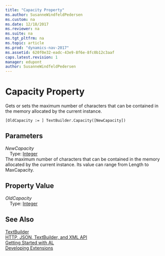 ```yaml
---
title: "Capacity Property"
ms.author: SusanneWindfeldPedersen
ms.custom: na
ms.date: 12/18/2017
ms.reviewer: na
ms.suite: na
ms.tgt_pltfrm: na
ms.topic: article
ms.prod: "dynamics-nav-2017"
ms.assetid: 620f0e32-eadc-43e9-8f6e-8fc0b12c3aaf
caps.latest.revision: 1
manager: edupont
author: SusanneWindfeldPedersen
---
```


# Capacity Property
Gets or sets the maximum number of characters that can be contained in the memory allocated by the current instance.  
```  
[OldCapacity := ] TextBuilder.Capacity([NewCapacity])  
```  
## Parameters
*NewCapacity*    
&emsp;Type: [Integer](../datatypes/devenv-integer-data-type.md)  
The maximum number of characters that can be contained in the memory allocated by the current instance. Its value can range from Length to MaxCapacity.  
  
## Property Value
*OldCapacity*  
&emsp;Type: [Integer](../datatypes/devenv-integer-data-type.md)  
  
## See Also
[TextBuilder](textbuilder-class.md)  
[HTTP, JSON, TextBuilder, and XML API](../devenv-restapi-overview.md)  
[Getting Started with AL](../devenv-get-started.md)  
[Developing Extensions](../devenv-dev-overview.md)  
